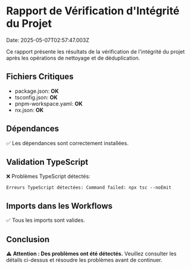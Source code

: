 # Rapport de Vérification d'Intégrité du Projet

Date: 2025-05-07T02:57:47.003Z

Ce rapport présente les résultats de la vérification de l'intégrité du projet 
après les opérations de nettoyage et de déduplication.

## Fichiers Critiques

- package.json: **OK**
- tsconfig.json: **OK**
- pnpm-workspace.yaml: **OK**
- nx.json: **OK**

## Dépendances

✅ Les dépendances sont correctement installées.

## Validation TypeScript

❌ Problèmes TypeScript détectés:
```
Erreurs TypeScript détectées: Command failed: npx tsc --noEmit
```

## Imports dans les Workflows

✅ Tous les imports sont valides.

## Conclusion

⚠️ **Attention : Des problèmes ont été détectés.** Veuillez consulter les détails ci-dessus et résoudre les problèmes avant de continuer.
